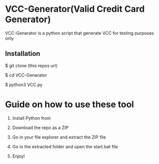 # VCC-Generator(Valid Credit Card Generator)
VCC-Generator is a python script that generate VCC for testing purposes only<br>   
 
 
<h2>Installation</h2>
 
<p>$ git clone (this repos url)</p> 
<p>$ cd VCC-Generator</p>  
<p>$ python3 VCC.py</p>     
    
# Guide on how to use these tool    
  
1. Install Python from
 
2. Download the repo as a ZIP    
  
3. Go in your file explorer and extract the ZIP file   
      
4. Go in the extracted folder and open the start.bat file 
 
5. Enjoy!